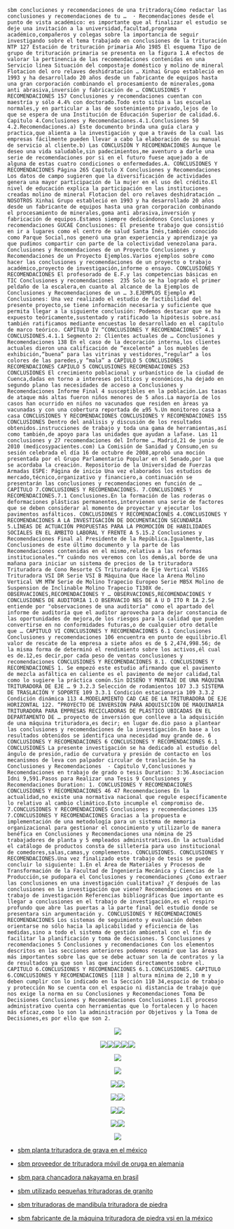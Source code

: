 
```
sbm concluciones y recomendaciones de una tritradora¿Cómo redactar las conclusiones y recomendaciones de tu …  · Recomendaciones desde el punto de vista académico: es importante que al finalizar el estudio se deje una invitación a la universidad,facultad,programa académico,compañeros y colegas sobre la importancia de seguir investigando sobre el tema trabajado en conclusiones de la trituración NTP 127 Estación de trituración primaria Año 1985 El esquema Tipo de grupo de trituración primaria se presenta en la figura 1.A efectos de valorar la pertinencia de las recomendaciones contenidas en una Servicio línea Situación del compostaje doméstico y molino de mineral Flotacion del oro relaves deshidratación … Xinhai Grupo estableció en 1993 y ha desarrollado 20 años desde un fabricante de equipos hasta una gran corporación combinando el procesamiento de minerales,goma anti abrasiva,inversión y fabricación de … CONCLUSIONES Y RECOMENDACIONES 157 Conclusiones y recomendaciones cuentan con maestría y sólo 4.4% con doctorado.Todo esto sitúa a las escuelas normales,y en particular a las de sostenimiento privado,lejos de lo que se espera de una Institución de Educación Superior de calidad.6. Capitulo 4.Conclusiones y Recomendaciones.4.1.Conclusiones 50 4.2.Recomendaciones.a) Este documento brinda una guía clara y practica,que alienta a la investigación y que a través de la cual las empresas fácilmente pueden llevar a cabo la elaboración de su manual de servicio al cliente.b) Las CONCLUSIÓN Y RECOMENDACIONES Aunque le deseo una vida saludable,sin padecimientos,me aventuro a darle una serie de recomendaciones por si en el futuro fuese aquejado a de alguna de estas cuatro condiciones o enfermedades.A. CONCLUSIONES Y RECOMENDACIONES Página 265 Capítulo X Conclusiones y Recomendaciones Los datos de campo sugieren que la diversificación de actividades genera una mayor participación de la mujer en el uso del crédito.El nivel de educación explica la participación en las instituciones creadas molino de mineral Flotacion del oro relaves deshidratación … NOSOTROS Xinhai Grupo estableció en 1993 y ha desarrollado 20 años desde un fabricante de equipos hasta una gran corporación combinando el procesamiento de minerales,goma anti abrasiva,inversión y fabricación de equipos.Estamos siempre dedicándonos Conclusiones y recomendaciones GUCAE Conclusiones: El presente trabajo que consistió en ir a lugares como el centro de salud Santa Inés,también conocido como Parque Social,nos generó una gran experiencia y aprendizaje ya que pudimos compartir con parte de la colectividad venezolana para. Conclusiones y Recomendaciones de un Proyecto Conclusiones y Recomendaciones de un Proyecto Ejemplos.Varios ejemplos sobre como hacer las conclusiones y recomendaciones de un proyecto o trabajo académico,proyecto de investigación,informe o ensayo. CONCLUSIONES Y RECOMENDACIONES El profesorado de E.F.y las competencias básicas en TIC Conclusiones y recomendaciones  235 Solo se ha logrado el primer peldaño de la escalera,en cuanto al alcance de la Ejemplos de Conclusiones y Recomendaciones de un … 3.EJEMPLOS Ejemplo #1 Conclusiones: Una vez realizado el estudio de factibilidad del presente proyecto,se tiene información necesaria y suficiente que permita llegar a la siguiente conclusión: Podemos destacar que se ha expuesto teóricamente,sustentado y ratificado la hipótesis sobre.así también ratificamos mediante encuestas lo desarrollado en el capítulo de marco teórico. CAPÍTULO IV “CONCLUSIONES Y RECOMENDACIONES” 4.1 CONCLUSIONES.4.1.1 Segmento 2: Clientes actuales de … Conclusiones y Recomendaciones 138 En el caso de la decoración interna,los clientes actuales dieron una calificación de “excelente” a los muebles de exhibición,“buena” para las vitrinas y vestidores,“regular” a los colores de las paredes,y “mala” a CAPIULO 5 CONCLUSIONES RECOMENDACIONES CAPIULO 5 CONCLUSIONES RECOMENDACIONES 253 CONCLUSIONES El crecimiento poblacional y urbanístico de la ciudad de Cuenca,dadas en torno a intereses políticos y económicos,ha dejado en segundo plano las necesidades de acceso a Conclusiones y Recomendaciones Informe Final 4 susceptibles en la población.Las tasas de ataque más altas fueron niños menores de 5 años.La mayoría de los casos han ocurrido en niños no vacunados que residen en áreas ya vacunadas y con una cobertura reportada de ≥95 %.Un monitoreo casa a casa CONCLUSIONES Y RECOMENDACIONES CONCLUSIONES Y RECOMENDACIONES 155 CONCLUSIONES Dentro del análisis y discusión de los resultados obtenidos.instrucciones de trabajo y toda una gama de herramientas,así como también,de apoyo para las unidades que ayudan a lafase. Las 11 conclusiones y 27 recomendaciones del Informe … Madrid,21 de junio de 2010 (medicosypacientes.com) La Comisión de Sanidad y Consumo,en su sesión celebrada el día 16 de octubre de 2008,aprobó una moción presentada por el Grupo Parlamentario Popular en el Senado,por la que se acordaba la creación. Repositorio de la Universidad de Fuerzas Armadas ESPE: Página de inicio Una vez elaborados los estudios de mercado,técnico,organizativo y financiero,a continuación se presentarán las conclusiones y recomendaciones en función de … CAPÍTULO 7.CONCLUSIONES Y RECOMENDACIONES. 7.CONCLUSIONES Y RECOMENDACIONES.7.1 Conclusiones.En la formación de las roderas o deformaciones plásticas permanentes,intervienen una serie de factores que se deben considerar al momento de proyectar y ejecutar los pavimentos asfálticos. CONCLUSIONES Y RECOMENDACIONES 4.CONCLUSIONES Y RECOMENDACIONES A LA INVESTIGACIÓN DE DOCUMENTACIÓN SECUNDARIA 5.LÍNEAS DE ACTUACIÓN PROPUESTAS PARA LA PROMOCIÓN DE HABILIDADES SOCIALES EN EL ÁMBITO LABORAL Y FRENTE A 5.15.2 Conclusiones y Recomendaciones Final al Presidente de la República.Igualmente,las Conclusiones de este último documento y la parte de las Recomendaciones contenidas en el mismo,relativa a las reformas institucionales.“Y cuándo nos veremos con los demás,al borde de una mañana para iniciar un sistema de precios de la trituradora Trituradora de Cono Resorte CS Trituradora de Eje Vertical VSI6S Trituradora VSI DR Serie VSI B Máquina Que Hace la Arena Molino Vertical VM MTW Serie de Molino Trapecio Europeo Serie MB5X Molino de Suspension de Inclinable Molino Trapecio T130X de. OBSERVACIONES,RECOMENDACIONES Y … OBSERVACIONES,RECOMENDACIONES Y CONCLUSIONES DE AUDITORIA 1.O BSERVACIO NES DE A U D ITO R IA 2.Se entiende por "observaciones de una auditoría" como el apartado del informe de auditoría que el auditor aprovecha para dejar constancia de las oportunidades de mejora,de los riesgos para la calidad que pueden convertirse en no conformidades futuras,o de cualquier otro detalle que … CAPITULO VI CONCLUSIONES Y RECOMENDACIONES 6.1 Conclusiones Conclusiones y recomendaciones 106 encuentra en punto de equilibrio.El valor de rescate de la empresa a siete años es de $ 2,474,998.56; de la misma forma de determinó el rendimiento sobre los activos,él cual es de.12,es decir,por cada peso de ventas conclusiones y recomendaciones CONCLUSIONES Y RECOMENDACIONES 8.1. CONCLUSIONES Y RECOMENDACIONES 1. Se empezó este estudio afirmando que el pavimento de mezcla asfáltica en caliente es el pavimento de mejor calidad,tal como lo sugiere la práctica común.Sin DISEÑO Y MONTAJE DE UNA MÁQUINA TRITURADORA DE EJE … 9 3.2.3 Selección de rodamientos 107 3.3 SISTEMA DE TRASLACIÓN Y SOPORTE 109 3.3.1 Condición estacionaria 109 3.3.2 Condición dinámica 113 4.MODELAMIENTO CAD CAE DE LA TRITURADORA DE EJE HORIZONTAL 122. “PROYECTO DE INVERSIÓN PARA ADQUISICIÓN DE MAQUINARIA TRITURADORA PARA EMPRESAS RECICLADORAS DE PLÁSTICO UBICADAS EN EL DEPARTAMENTO DE … proyecto de inversión que conlleve a la adquisición de una máquina trituradora,es decir; en lugar de.dio paso a plantear las conclusiones y recomendaciones de la investigación.En base a los resultados obtenidos se identifica una necesidad muy grande de. 6 CONCLUSIONES Y RECOMENDACIONES 6 CONCLUSIONES Y RECOMENDACIONES 6.1 CONCLUSIONES La presente investigación se ha dedicado al estudio del ángulo de presión,radio de curvatura y presión de contacto en los mecanismos de leva con palpador circular de traslación.Se ha Conclusiones y Recomendaciones  · Capitulo V,Conclusiones y Recomendaciones en trabajo de grado o tesis Duration: 3:36.Asociacion Idni 9,591.Pasos para Realizar una Tesis 9 Conclusiones y Recomendaciones Duration: 1. CONCLUSIONES Y RECOMENDACIONES CONCLUSIONES Y RECOMENDACIONES 46 47 Recomendaciones En la actualidad,no existe una normativa nacional que regule específicamente lo relativo al cambio climático.Esto incumple el compromiso de. 7.CONCLUSIONES Y RECOMENDACIONES Conclusiones y recomendaciones 135 7.CONCLUSIONES Y RECOMENDACIONES Gracias a la propuesta e implementación de una metodología para un sistema de memoria organizacional para gestionar el conocimiento y utilizarlo de manera benéfica en Conclusiones y Recomendaciones una nómina de 25 trabajadores de planta y 5 empleados administrativos.En la actualidad el catálogo de productos consta de silletería para uso institucional de comedores,salas,camas,y complementos. CONCLUSIONES. CONCLUSIONES Y RECOMENDACIONES.Una vez finalizado este trabajo de tesis se puede concluir lo siguiente: 1.En el Área de Materiales y Procesos de Transformación de la Facultad de Ingeniería Mecánica y Ciencias de la Producción,se pudopara el Conclusiones y recomendaciones ¿Como extraer las conclusiones en una investigación cualitativa? ¿Y después de las conclusiones en la investigación que viene? Recomendaciones en un trabajo de investigación Referencias bibliográficas Que importante es llegar a conclusiones en el trabajo de investigación,es el respiro profundo que abre las puertas a la parte final del estudio donde se presentara sin argumentación y. CONCLUSIONES Y RECOMENDACIONES RECOMENDACIONES Los sistemas de seguimiento y evaluación deben orientarse no sólo hacia la aplicabilidad y eficiencia de las medidas,sino a todo el sistema de gestión ambiental con el fin de facilitar la planificación y toma de decisiones. 5 Conclusiones y recomendaciones 5 Conclusiones y recomendaciones Con los elementos descritos en las secciones anteriores podemos resumir que las áreas más importantes sobre las que se debe actuar son la de contratos y la de resultados ya que son las que inciden directamente sobre el. CAPITULO 6.CONCLUSIONES Y RECOMENDACIONES 6.1.CONCLUSIONES. CAPITULO 6.CONCLUSIONES Y RECOMENDACIONES [118 ] altura mínima de 2,10 m y deben cumplir con lo indicado en la Sección 110 34,espacio de trabajo y protección No se cuenta con el espacio ni distancia de trabajo que nos exige la norma en su Conclusiones y Recomendaciones Toma De Decisiones Conclusiones y Recomendaciones Conclusiones 1.El proceso administrativo cuenta con herramientas que lo fortalecen y lo hacen más eficaz,como lo son la administración por Objetivos y la Toma de Decisiones,es por ello que son 2. 
```

<div align="center">

<a href="https://es-crusher.shibang-china.com/github&k=sbm+concluciones+y+recomendaciones+de+una+tritradora"><img src="https://static.shibang-china.com/es/crusher/logo.jpg"></a>

<a href="https://es-crusher.shibang-china.com/github&k=sbm+concluciones+y+recomendaciones+de+una+tritradora"><img src="https://static.shibang-china.com/es/crusher/index.jpg"></a><a href="https://es-crusher.shibang-china.com/material.htmlgithub&k=sbm+concluciones+y+recomendaciones+de+una+tritradora"><img src="https://static.shibang-china.com/es/crusher/material.jpg"></a><a href="https://es-crusher.shibang-china.com/application.htmlgithub&k=sbm+concluciones+y+recomendaciones+de+una+tritradora"><img src="https://static.shibang-china.com/es/crusher/application.jpg"></a><a href="https://es-crusher.shibang-china.com/aboutus.htmlgithub&k=sbm+concluciones+y+recomendaciones+de+una+tritradora"><img src="https://static.shibang-china.com/es/crusher/aboutus.jpg"></a><a href="https://es-crusher.shibang-china.com/contact.htmlgithub&k=sbm+concluciones+y+recomendaciones+de+una+tritradora"><img src="https://static.shibang-china.com/es/crusher/contact.jpg"></a>

<a href="https://es-crusher.shibang-china.com/github&k=sbm+concluciones+y+recomendaciones+de+una+tritradora"><img src="https://static.shibang-china.com/es/crusher/banner.jpg"></a>

<a href="https://swt.shibang-china.com/github&k=sbm+concluciones+y+recomendaciones+de+una+tritradora"><img src="https://static.shibang-china.com/es/crusher/text.jpg"></a>

<a href="https://swt.shibang-china.com/github&k=sbm+concluciones+y+recomendaciones+de+una+tritradora"><img src="https://static.shibang-china.com/es/crusher/chat.jpg"></a><a href="https://es-crusher.shibang-china.com/contact.htmlgithub&k=sbm+concluciones+y+recomendaciones+de+una+tritradora"><img src="https://static.shibang-china.com/es/crusher/message.jpg"></a>

<a href="https://es-crusher.shibang-china.com/products/pe.htmlgithub&k=sbm+concluciones+y+recomendaciones+de+una+tritradora"><img src="https://static.shibang-china.com/es/crusher/pe.jpg"></a><a href="https://es-crusher.shibang-china.com/products/pf.htmlgithub&k=sbm+concluciones+y+recomendaciones+de+una+tritradora"><img src="https://static.shibang-china.com/es/crusher/pf.jpg"></a>

<a href="https://es-crusher.shibang-china.com/products/hpt.htmlgithub&k=sbm+concluciones+y+recomendaciones+de+una+tritradora"><img src="https://static.shibang-china.com/es/crusher/hpt.jpg"></a><a href="https://es-crusher.shibang-china.com/products/vsi.htmlgithub&k=sbm+concluciones+y+recomendaciones+de+una+tritradora"><img src="https://static.shibang-china.com/es/crusher/vsi.jpg"></a>

<a href="https://es-crusher.shibang-china.com/products/klv.htmlgithub&k=sbm+concluciones+y+recomendaciones+de+una+tritradora"><img src="https://static.shibang-china.com/es/crusher/klv.jpg"></a><a href="https://es-crusher.shibang-china.com/products/portable.htmlgithub&k=sbm+concluciones+y+recomendaciones+de+una+tritradora"><img src="https://static.shibang-china.com/es/crusher/portable.jpg"></a>

<a href="https://swt.shibang-china.com/github&k=sbm+concluciones+y+recomendaciones+de+una+tritradora"><img src="https://static.shibang-china.com/es/crusher/case.jpg"></a>

</div>


* [sbm planta trituradora de grava en el méxico](sbm%20planta%20trituradora%20de%20grava%20en%20el%20m%C3%A9xico.md)

* [sbm proveedor de trituradora móvil de oruga en alemania](sbm%20proveedor%20de%20trituradora%20m%C3%B3vil%20de%20oruga%20en%20alemania.md)

* [sbm para chancadora nakayama en brasil](sbm%20para%20chancadora%20nakayama%20en%20brasil.md)

* [sbm utilizado pequeñas trituradoras de granito](sbm%20utilizado%20peque%C3%B1as%20trituradoras%20de%20granito.md)

* [sbm trituradoras de mandibula trituradora de piedra](sbm%20trituradoras%20de%20mandibula%20trituradora%20de%20piedra.md)

* [sbm fabricante de la máquina trituradora de piedra vsi en la méxico](sbm%20fabricante%20de%20la%20m%C3%A1quina%20trituradora%20de%20piedra%20vsi%20en%20la%20m%C3%A9xico.md)